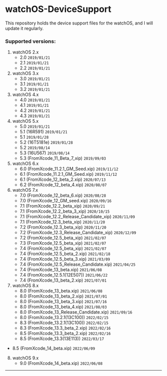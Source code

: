 # watchOS-DeviceSupport
 This repository holds the device support files for the watchOS, and I will update it regularly.

### Supported versions:
1. watchOS 2.x
	* 2.0	`2019/01/21`
	* 2.1	`2019/01/21`
	* 2.2	`2019/01/21`
2. watchOS 3.x
	* 3.0	`2019/01/21`
	* 3.1	`2019/01/21`
	* 3.2	`2019/01/21`
3. watchOS 4.x
	* 4.0	`2019/01/21`
	* 4.1	`2019/01/21`
	* 4.2	`2019/01/21`
	* 4.3	`2019/01/21`
4. watchOS 5.x
	* 5.0	`2019/01/21`
	* 5.1 (16R591)	`2019/01/21`
	* 5.1	`2019/01/28`
	* 5.2 (16T5181e) `2019/01/28`
	* 5.2	`2019/08/14`
	* 5.3 (16U567) `2019/08/14`
	* 5.3 (FromXcode_11_Beta_7_xip) `2019/09/03`
5. watchOS 6.x
	* 6.0 (FromXcode_11.2.1_GM_Seed.xip) `2019/11/12`
	* 6.1 (FromXcode_11.2.1_GM_Seed.xip) `2019/11/12`
	* 6.1 (FromXcode_12_beta_2.xip) `2020/07/13`
	* 6.2 (FromXcode_12_beta_4.xip) `2020/08/07`
6. watchOS 7.x
	* 7.0 (FromXcode_12_beta_6.xip) `2020/08/28`
	* 7.0 (FromXcode_12_GM_seed.xip) `2020/09/16`
	* 7.1 (FromXcode_12.2_beta_xip) `2020/09/21`
	* 7.1 (FromXcode_12.2_beta_3_xip) `2020/10/15`
	* 7.1 (FromXcode_12.2_Release_Candidate_xip) `2020/11/09`
	* 7.1 (FromXcode_12.3_beta_xip) `2020/11/20`
	* 7.2 (FromXcode_12.3_beta_xip) `2020/11/20`
	* 7.2 (FromXcode_12.3_Release_Candidate_xip) `2020/12/09`
	* 7.2 (FromXcode_12.5_beta_xip) `2021/02/07`
	* 7.3 (FromXcode_12.5_beta_xip) `2021/02/07`
	* 7.4 (FromXcode_12.5_beta_xip) `2021/02/07`
	* 7.4 (FromXcode_12.5_beta_2.xip) `2021/02/18`
	* 7.4 (FromXcode_12.5_beta_3.xip) `2021/03/09`
	* 7.4 (FromXcode_12.5_Release_Candidate.xip) `2021/04/25`
	* 7.4 (FromXcode_13_beta.xip) `2021/06/08`
	* 7.4 (FromXcode_12.5.1(12E507)) `2021/06/22`
	* 7.4 (FromXcode_13_beta_2.xip) `2021/07/01`
7. watchOS 8.x
	* 8.0 (FromXcode_13_beta.xip) `2021/06/08`
	* 8.0 (FromXcode_13_beta_2.xip) `2021/07/01`
	* 8.0 (FromXcode_13_beta_3.xip) `2021/07/16`
	* 8.0 (FromXcode_13_beta_4.xip) `2021/08/03`
	* 8.0 (FromXcode_13_Release_Candidate.xip) `2021/09/16`
	* 8.0 (FromXcode_13.2.1(13C100)) `2022/02/15`
	* 8.3 (FromXcode_13.2.1(13C100)) `2022/02/15`
	* 8.3 (FromXcode_13.3_beta_2.xip) `2022/02/16`
	* 8.5 (FromXcode_13.3_beta_2.xip) `2022/02/16`
	* 8.5 (FromXcode_13.3(13E113)) `2022/03/17`
  * 8.5 (FromXcode_14_beta.xip) `2022/06/09`
8. watchOS 9.x
	* 9.0 (FromXcode_14_beta.xip) `2022/06/08`

---
